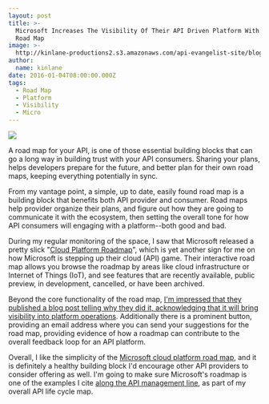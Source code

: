 ```yaml
---
layout: post
title: >-
  Microsoft Increases The Visibility Of Their API Driven Platform With A New
  Road Map
image: >-
  http://kinlane-productions2.s3.amazonaws.com/api-evangelist-site/blog/microsoft-cloud-platform-roadmap.png
author:
  name: kinlane
date: 2016-01-04T08:00:00.000Z
tags:
  - Road Map
  - Platform
  - Visibility
  - Micro
---
```

[![](http://kinlane-productions2.s3.amazonaws.com/api-evangelist-site/blog/microsoft-cloud-platform-roadmap.png)](http://www.microsoft.com/en-us/server-cloud/roadmap/)

A road map for your API, is one of those essential building blocks that can go a long way in building trust with your API consumers. Sharing your plans, helps developers prepare for the future, and better plan for their own road maps, keeping everything potentially in sync. 

From my vantage point, a simple, up to date, easily found road map is a building block that benefits both API provider and consumer. Road maps help provider organize their plans, and figure out how they are going to communicate it with the ecosystem, then setting the overall tone for how API consumers will engaging with a platform--both good and bad.

During my regular monitoring of the space, I saw that Microsoft released a pretty slick "[Cloud Platform Roadmap](http://www.microsoft.com/en-us/server-cloud/roadmap/)", which is yet another sign for me on how Microsoft is stepping up their cloud (API) game. Their interactive road map allows you browse the roadmap by areas like cloud infrastructure or Internet of Things (IoT), and see features that are recently available, public preview, in development, cancelled, or have been archived.

Beyond the core functionality of the road map, [I'm impressed that they published a blog post telling why they did it, acknowledging that it will bring visibility into platform operations](http://blogs.technet.com/b/server-cloud/archive/2015/01/30/increasing-visibility-for-our-customers-announcing-the-cloud-platform-roadmap-site.aspx). Additionally there is a prominent button, providing an email address where you can send your suggestions for the road map, providing evidence of how a roadmap can contribute to the overall feedback loop for an API platform.

Overall, I like the simplicity of the [Microsoft cloud platform road map](http://www.microsoft.com/en-us/server-cloud/roadmap/), and it is definitely a healthy building block I'd encourage other API providers to consider offering as well. I'm going to make sure Microsoft's roadmap is one of the examples I cite [along the API management line](http://management.apievangelist.com/), as part of my overall API life cycle map.